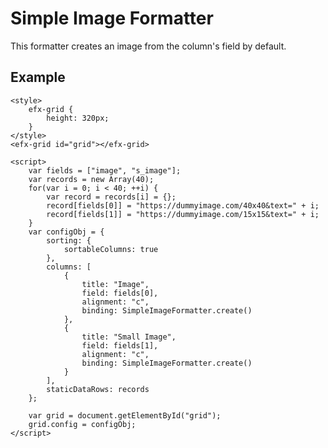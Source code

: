 # Simple Image Formatter

This formatter creates an image from the column's field by default.

## Example

```live(formatters,mock-jet)
<style>
	efx-grid {
		height: 320px;
	}
</style>
<efx-grid id="grid"></efx-grid>

<script>
	var fields = ["image", "s_image"];
	var records = new Array(40);
	for(var i = 0; i < 40; ++i) {
		var record = records[i] = {};
		record[fields[0]] = "https://dummyimage.com/40x40&text=" + i;
		record[fields[1]] = "https://dummyimage.com/15x15&text=" + i;
	}
	var configObj = {
		sorting: {
			sortableColumns: true
		},
		columns: [
			{
				title: "Image",
				field: fields[0],
				alignment: "c",
				binding: SimpleImageFormatter.create()
			},
			{
				title: "Small Image",
				field: fields[1],
				alignment: "c",
				binding: SimpleImageFormatter.create()
			}
		],
		staticDataRows: records
	};

	var grid = document.getElementById("grid");
	grid.config = configObj;
</script>
```